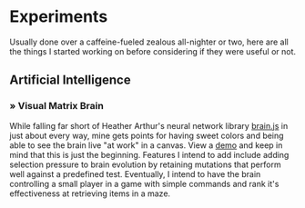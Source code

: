 # Experiments

Usually done over a caffeine-fueled zealous all-nighter or two, here are all the things I started working on before considering if they were useful or not.

## Artificial Intelligence

### &raquo; Visual Matrix Brain

While falling far short of Heather Arthur's neural network library [brain.js](http://harthur.github.com/brain/) in just about every way, mine gets points for having sweet colors and being able to see the brain live "at work" in a canvas. View a [demo](/what/matrix-brain) and keep in mind that this is just the beginning. Features I intend to add include adding selection pressure to brain evolution by retaining mutations that perform well against a predefined test. Eventually, I intend to have the brain controlling a small player in a game with simple commands and rank it's effectiveness at retrieving items in a maze.